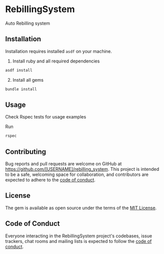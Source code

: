 # RebillingSystem

Auto Rebilling system

## Installation

Installation requires installed `asdf` on your machine.

1. Install ruby and all required dependencies
```bash
asdf install
```

2. Install all gems
```bash
bundle install
```

## Usage

Check Rspec tests for usage examples

Run
```bash
rspec
```

## Contributing

Bug reports and pull requests are welcome on GitHub at https://github.com/[USERNAME]/rebilling_system. This project is intended to be a safe, welcoming space for collaboration, and contributors are expected to adhere to the [code of conduct](https://github.com/[USERNAME]/rebilling_system/blob/master/CODE_OF_CONDUCT.md).

## License

The gem is available as open source under the terms of the [MIT License](https://opensource.org/licenses/MIT).

## Code of Conduct

Everyone interacting in the RebillingSystem project's codebases, issue trackers, chat rooms and mailing lists is expected to follow the [code of conduct](https://github.com/[USERNAME]/rebilling_system/blob/master/CODE_OF_CONDUCT.md).
